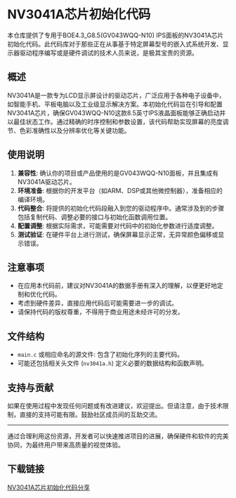 # NV3041A芯片初始化代码

本仓库提供了专用于BOE4.3_G8.5(GV043WQQ-N10) IPS面板的NV3041A芯片初始化代码。此代码库对于那些正在从事基于特定屏幕型号的嵌入式系统开发、显示器驱动程序编写或是硬件调试的技术人员来说，是极其宝贵的资源。

## 概述

NV3041A是一款专为LCD显示屏设计的驱动芯片，广泛应用于各种电子设备中，如智能手机、平板电脑以及工业级显示解决方案。本初始化代码旨在引导和配置NV3041A芯片，确保GV043WQQ-N10这款8.5英寸IPS液晶面板能够正确启动并以最佳状态工作。通过精确的时序控制和参数设置，该代码帮助实现屏幕的亮度调节、色彩准确性以及分辨率优化等关键功能。

## 使用说明

1. **兼容性**: 确认你的项目或产品使用的是GV043WQQ-N10面板，并且集成有NV3041A驱动芯片。
2. **环境准备**: 根据你的开发平台（如ARM、DSP或其他微控制器），准备相应的编译环境。
3. **代码整合**: 将提供的初始化代码段融入到您的驱动程序中。通常涉及到的步骤包括复制代码、调整必要的接口与初始化函数调用位置。
4. **配置调整**: 根据实际需求，可能需要对代码中的初始化参数进行适度调整。
5. **测试验证**: 在硬件平台上进行测试，确保屏幕显示正常，无异常颜色偏移或显示错误。

## 注意事项

- 在应用本代码前，建议对NV3041A的数据手册有深入的理解，以便更好地定制和优化代码。
- 考虑到硬件差异，直接应用代码后可能需要进一步的调试。
- 请保持代码的版权尊重，不得用于商业用途未经许可的分发。

## 文件结构

- `main.c` 或相应命名的源文件: 包含了初始化序列的主要代码。
- 可能还包括相关头文件 (`nv3041a.h`) 定义必要的数据结构和函数声明。

## 支持与贡献

如果在使用过程中发现任何问题或有改进建议，欢迎提出。但请注意，由于技术限制，直接的支持可能有限。鼓励社区成员间的互助交流。

---

通过合理利用这份资源，开发者可以快速推进项目的进展，确保硬件和软件的完美协同，为最终用户带来高质量的视觉体验。

## 下载链接

[NV3041A芯片初始化代码分享](https://pan.quark.cn/s/2bbf5e0ec545)